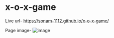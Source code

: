 # x-o-x-game
Live url- https://sonam-1112.github.io/x-o-x-game/

Page image- ![image](https://user-images.githubusercontent.com/68469907/106381186-0ce21f00-63dd-11eb-9e68-6edde92960d2.png)
